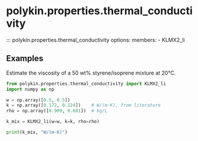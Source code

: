 # polykin.properties.thermal_conductivity

::: polykin.properties.thermal_conductivity
    options:
        members:
            - KLMX2_li

## Examples

Estimate the viscosity of a 50 wt% styrene/isoprene mixture at 20°C.

```python exec="on" source="console"
from polykin.properties.thermal_conductivity import KLMX2_li
import numpy as np

w = np.array([0.5, 0.5])
k = np.array([0.172, 0.124])    # W/(m·K), from literature
rho = np.array([0.909, 0.681])  # kg/L

k_mix = KLMX2_li(w=w, k=k, rho=rho)

print(k_mix, "W/(m·K)")
```
